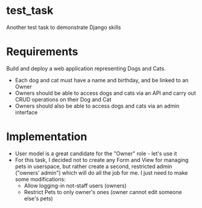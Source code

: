 # test_task
Another test task to demonstrate Django skills

# Requirements
Build and deploy a web application representing Dogs and Cats.

- Each dog and cat must have a name and birthday, and be linked to an Owner
- Owners should be able to access dogs and cats via an API and carry out CRUD operations on their Dog and Cat
- Owners should also be able to access dogs and cats via an admin interface

# Implementation
- User model is a great candidate for the "Owner" role - let's use it
- For this task, I decided not to create any Form and View for managing pets in userspace, but rather create a second, restricted admin ("owners' admin") which will do all the job for me. I just need to make some modifications:
    - Allow logging-in not-staff users (owners)
    - Restrict Pets to only owner's ones (owner cannot edit someone else's pets)
